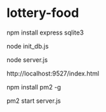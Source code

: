 # lottery-food





npm install express sqlite3



node init\_db.js



node server.js



http://localhost:9527/index.html



npm install pm2 -g



pm2 start server.js

